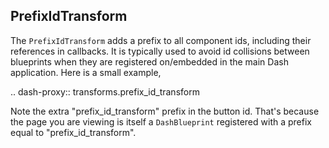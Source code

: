 ## PrefixIdTransform

The `PrefixIdTransform` adds a prefix to all component ids, including their references in callbacks. It is typically used to avoid id collisions between blueprints when they are registered on/embedded in the main Dash application. Here is a small example,

.. dash-proxy:: transforms.prefix_id_transform

Note the extra "prefix_id_transform" prefix in the button id. That's because the page you are viewing is itself a `DashBlueprint` registered with a prefix equal to "prefix_id_transform".